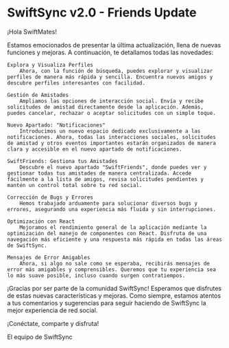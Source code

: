 
# SwiftSync v2.0 - Friends Update

¡Hola SwiftMates!

Estamos emocionados de presentar la última actualización, llena de nuevas funciones y mejoras. A continuación, te detallamos todas las novedades:

    Explora y Visualiza Perfiles
        Ahora, con la función de búsqueda, puedes explorar y visualizar perfiles de manera más rápida y sencilla. Encuentra nuevos amigos y descubre perfiles interesantes con facilidad.

    Gestión de Amistades
        Ampliamos las opciones de interacción social. Envía y recibe solicitudes de amistad directamente desde la aplicación. Además, puedes cancelar, rechazar o aceptar solicitudes con un simple toque.

    Nuevo Apartado: "Notificaciones"
        Introducimos un nuevo espacio dedicado exclusivamente a las notificaciones. Ahora, todas las interacciones sociales, solicitudes de amistad y otros eventos importantes estarán organizados de manera clara y accesible en el nuevo apartado de notificaciones.

    SwiftFriends: Gestiona tus Amistades
        Descubre el nuevo apartado "SwiftFriends", donde puedes ver y gestionar todas tus amistades de manera centralizada. Accede fácilmente a la lista de amigos, revisa solicitudes pendientes y mantén un control total sobre tu red social.

    Corrección de Bugs y Errores
        Hemos trabajado arduamente para solucionar diversos bugs y errores, asegurando una experiencia más fluida y sin interrupciones.

    Optimización con React
        Mejoramos el rendimiento general de la aplicación mediante la optimización del manejo de componentes con React. Disfruta de una navegación más eficiente y una respuesta más rápida en todas las áreas de SwiftSync.

    Mensajes de Error Amigables
        Ahora, si algo no sale como se esperaba, recibirás mensajes de error más amigables y comprensibles. Queremos que tu experiencia sea lo más suave posible, incluso cuando surgen contratiempos.

¡Gracias por ser parte de la comunidad SwiftSync! Esperamos que disfrutes de estas nuevas características y mejoras. Como siempre, estamos atentos a tus comentarios y sugerencias para seguir haciendo de SwiftSync la mejor experiencia de red social.

¡Conéctate, comparte y disfruta!

El equipo de SwiftSync

